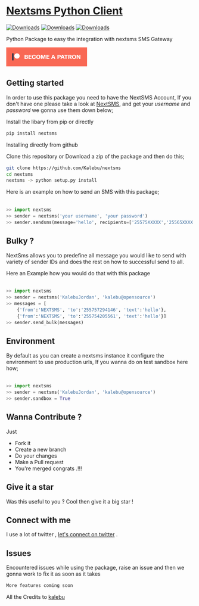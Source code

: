 # [Nextsms Python Client](https://pypi.org/project/nextsms)

[![Downloads](https://pepy.tech/badge/nextsms)](https://pepy.tech/project/nextsms)
[![Downloads](https://pepy.tech/badge/nextsms/month)](https://pepy.tech/project/nextsms)
[![Downloads](https://pepy.tech/badge/nextsms/week)](https://pepy.tech/project/nextsms)

Python Package to easy the integration with nextsms SMS Gateway

[![Become a patron](pictures/become_a_patron_button.png)](https://www.patreon.com/kalebujordan)

Getting started 
---------------

In order to use this package you need to have the NextSMS Account, If you don't have one please take a look at [NextSMS](https://nextsms.co.tz), and get your *username* and *password* we gonna use them down below;

Install the libary from pip or directly

```bash
pip install nextsms
```

Installing directly from github

Clone this repository or Download a zip of the package  and then do this;

```bash
git clone https://github.com/Kalebu/nextsms
cd nextsms 
nextsms -> python setup.py install 
```

Here is an example on how to send an SMS with this package;

```python

>> import nextsms
>> sender = nextsms('your username', 'your password')
>> sender.sendsms(message='hello', recipients=['25575XXXXX','25565XXXX'], sender_id="NEXTSMS")

```

Bulky ?
-------
NextSms allows you to predefine all message you would like to send with variety of sender IDs and does the rest on how to successful send to all.

Here an Example how you would do that with this package

```python

>> import nextsms
>> sender = nextsms('KalebuJordan', 'kalebu@opensource') 
>> messages = [
    {'from':'NEXTSMS', 'to':'255757294146', 'text':'hello'},
    {'from':'NEXTSMS', 'to':'255754205561', 'text':'hello'}]           
>> sender.send_bulk(messages)

```

Environment 
-----------

By default as you can create a nextsms instance it configure the environment to use production urls, If you wanna do on test sandbox here how;

```python

>> import nextsms
>> sender = nextsms('KalebuJordan', 'kalebu@opensource')
>> sender.sandbox = True 

```

Wanna Contribute ?
------------------
Just 
- Fork it 
- Create a new branch 
- Do your changes 
- Make a Pull request
- You're merged congrats .!!!


Give it a star 
--------------

Was this useful to you ? Cool then give it a big star !


Connect with me 
---------------

I use a lot of twitter , [let's connect on twitter](twitter.com/j_kalebu) .


Issues 
------

Encountered issues while using the package, raise an issue and then we gonna work to fix it as soon as it takes

```bash
More features coming soon
```

All the Credits to [kalebu](github.com/kalebu)
